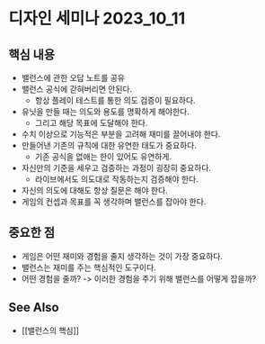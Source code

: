 # 디자인 세미나 2023_10_11

## 핵심 내용
- 밸런스에 관한 오답 노트를 공유
- 밸런스 공식에 갇혀버리면 안된다.
	- 항상 플레이 테스트를 통한 의도 검증이 필요하다.
- 유닛을 만들 때는 의도와 용도를 명확하게 해야한다.
	- 그리고 해당 목표에 도달해야 한다.
- 수치 이상으로 기능적은 부분을 고려해 재미를 끌어내야 한다.
- 만들어낸 기존의 규칙에 대한 유연한 태도가 중요하다.
	- 기존 공식을 없애는 한이 있어도 유연하게.
- 자신만의 기준을 세우고 검증하는 과정이 굉장히 중요하다.
	- 라이브에서도 의도대로 작동하는지 검증해야 한다.
- 자신의 의도에 대해도 항상 질문은 해야 한다.
- 게임의 컨셉과 목표를 꼭 생각하며 밸런스를 잡아야 한다.

## 중요한 점
- 게임은 어떤 재미와 경험을 줄지 생각하는 것이 가장 중요하다.
- 밸런스는 재미를 주는 핵심적인 도구이다.
- 어떤 경험을 줄까? -> 이러한 경험을 주기 위해 밸런스를 어떻게 잡을까?

## See Also
- [[밸런스의 핵심]]